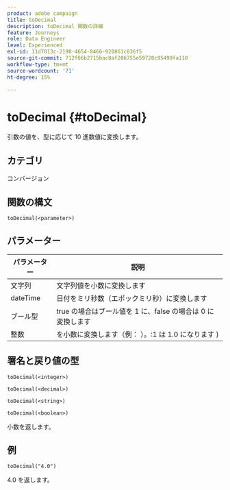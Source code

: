 ```yaml
---
product: adobe campaign
title: toDecimal
description: toDecimal 関数の詳細
feature: Journeys
role: Data Engineer
level: Experienced
exl-id: 11d7013c-2190-4654-8466-920861c836f5
source-git-commit: 712f66b2715bac0af206755e59728c95499fa110
workflow-type: tm+mt
source-wordcount: '71'
ht-degree: 15%

---
```


# toDecimal {#toDecimal}

引数の値を、型に応じて 10 進数値に変換します。

## カテゴリ

コンバージョン

## 関数の構文

`toDecimal(<parameter>)`

## パラメーター

| パラメーター | 説明 |
|--- |--- |
| 文字列 | 文字列値を小数に変換します |
| dateTime | 日付をミリ秒数（エポックミリ秒）に変換します |
| ブール型 | true の場合はブール値を 1 に、false の場合は 0 に変換します |
| 整数 | を小数に変換します（例： ）。:1 は 1.0 になります ) |

## 署名と戻り値の型

`toDecimal(<integer>)`

`toDecimal(<decimal>)`

`toDecimal(<string>)`

`toDecimal(<boolean>)`

小数を返します。

## 例

`toDecimal("4.0")`

4.0 を返します。
